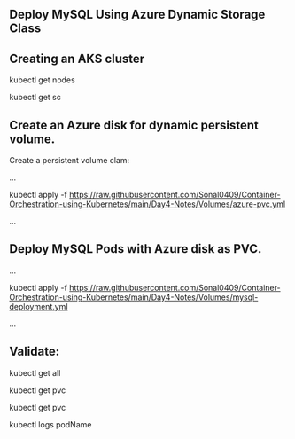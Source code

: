 ## Deploy MySQL Using Azure Dynamic Storage Class

## Creating an AKS cluster 

kubectl get nodes

kubectl get sc

## Create an Azure disk for dynamic persistent volume.

Create a persistent volume clam:

...

kubectl apply -f https://raw.githubusercontent.com/Sonal0409/Container-Orchestration-using-Kubernetes/main/Day4-Notes/Volumes/azure-pvc.yml

...

## Deploy MySQL Pods with Azure disk as PVC.

...

kubectl apply -f https://raw.githubusercontent.com/Sonal0409/Container-Orchestration-using-Kubernetes/main/Day4-Notes/Volumes/mysql-deployment.yml

...

## Validate:

kubectl get all

kubectl get pvc

kubectl get pvc

kubectl logs podName

